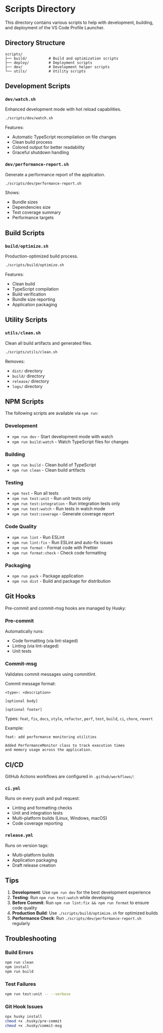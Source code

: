 # Scripts Directory

This directory contains various scripts to help with development, building, and deployment of the VS Code Profile Launcher.

## Directory Structure

```
scripts/
├── build/          # Build and optimization scripts
├── deploy/         # Deployment scripts
├── dev/            # Development helper scripts
└── utils/          # Utility scripts
```

## Development Scripts

### `dev/watch.sh`

Enhanced development mode with hot reload capabilities.

```bash
./scripts/dev/watch.sh
```

Features:

- Automatic TypeScript recompilation on file changes
- Clean build process
- Colored output for better readability
- Graceful shutdown handling

### `dev/performance-report.sh`

Generate a performance report of the application.

```bash
./scripts/dev/performance-report.sh
```

Shows:

- Bundle sizes
- Dependencies size
- Test coverage summary
- Performance targets

## Build Scripts

### `build/optimize.sh`

Production-optimized build process.

```bash
./scripts/build/optimize.sh
```

Features:

- Clean build
- TypeScript compilation
- Build verification
- Bundle size reporting
- Application packaging

## Utility Scripts

### `utils/clean.sh`

Clean all build artifacts and generated files.

```bash
./scripts/utils/clean.sh
```

Removes:

- `dist/` directory
- `build/` directory
- `release/` directory
- `logs/` directory

## NPM Scripts

The following scripts are available via `npm run`:

### Development

- `npm run dev` - Start development mode with watch
- `npm run build:watch` - Watch TypeScript files for changes

### Building

- `npm run build` - Clean build of TypeScript
- `npm run clean` - Clean build artifacts

### Testing

- `npm test` - Run all tests
- `npm run test:unit` - Run unit tests only
- `npm run test:integration` - Run integration tests only
- `npm run test:watch` - Run tests in watch mode
- `npm run test:coverage` - Generate coverage report

### Code Quality

- `npm run lint` - Run ESLint
- `npm run lint:fix` - Run ESLint and auto-fix issues
- `npm run format` - Format code with Prettier
- `npm run format:check` - Check code formatting

### Packaging

- `npm run pack` - Package application
- `npm run dist` - Build and package for distribution

## Git Hooks

Pre-commit and commit-msg hooks are managed by Husky:

### Pre-commit

Automatically runs:

- Code formatting (via lint-staged)
- Linting (via lint-staged)
- Unit tests

### Commit-msg

Validates commit messages using commitlint.

Commit message format:

```
<type>: <description>

[optional body]

[optional footer]
```

Types: `feat`, `fix`, `docs`, `style`, `refactor`, `perf`, `test`, `build`, `ci`, `chore`, `revert`

Example:

```
feat: add performance monitoring utilities

Added PerformanceMonitor class to track execution times
and memory usage across the application.
```

## CI/CD

GitHub Actions workflows are configured in `.github/workflows/`:

### `ci.yml`

Runs on every push and pull request:

- Linting and formatting checks
- Unit and integration tests
- Multi-platform builds (Linux, Windows, macOS)
- Code coverage reporting

### `release.yml`

Runs on version tags:

- Multi-platform builds
- Application packaging
- Draft release creation

## Tips

1. **Development**: Use `npm run dev` for the best development experience
2. **Testing**: Run `npm run test:watch` while developing
3. **Before Commit**: Run `npm run lint:fix && npm run format` to ensure code quality
4. **Production Build**: Use `./scripts/build/optimize.sh` for optimized builds
5. **Performance Check**: Run `./scripts/dev/performance-report.sh` regularly

## Troubleshooting

### Build Errors

```bash
npm run clean
npm install
npm run build
```

### Test Failures

```bash
npm run test:unit -- --verbose
```

### Git Hook Issues

```bash
npx husky install
chmod +x .husky/pre-commit
chmod +x .husky/commit-msg
```
